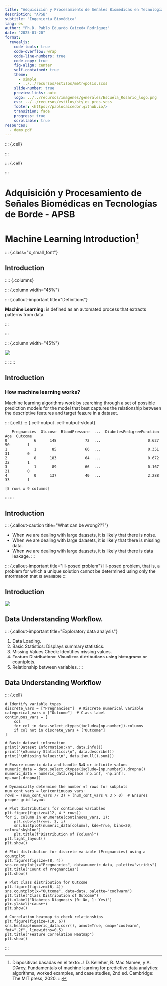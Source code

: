 ```yaml
---
title: "Adquisición y Procesamiento de Señales Biomédicas en Tecnologías de Borde"
description: "APSB"
subtitle: "Ingeniería Biomédica"
lang: es
author: "Ph.D. Pablo Eduardo Caicedo Rodríguez"
date: "2025-01-20"
format:
  revealjs: 
    code-tools: true
    code-overflow: wrap
    code-line-numbers: true
    code-copy: true
    fig-align: center
    self-contained: true
    theme: 
      - simple
      - ../../recursos/estilos/metropolis.scss
    slide-number: true
    preview-links: auto
    logo: ../../recursos/imagenes/generales/Escuela_Rosario_logo.png
    css: ../../recursos/estilos/styles_pres.scss
    footer: <https://pablocaicedor.github.io/>
    transition: fade
    progress: true
    scrollable: true
resources:
  - demo.pdf
---
```



::: {.cell}

:::

::: {.cell}

:::



# Adquisición y Procesamiento de Señales Biomédicas en Tecnologías de Borde - APSB

# Machine Learning Introduction[^1]


::: {.class="x_small_font"}
[^1]: Diapositivas basadas en el texto: J. D. Kelleher, B. Mac Namee, y A. D’Arcy, Fundamentals of machine learning for predictive data analytics: algorithms, worked examples, and case studies, 2nd ed. Cambridge: The MIT press, 2020.
:::

##  Introduction

:::: {.columns}

::: {.column width="45%"}

::: {.callout-important title="Definitions"}

**Machine Learning:**  is defined as an automated process that extracts patterns from data.

:::

:::

::: {.column width="45%"}

![](../../recursos/imagenes/Presentaciones/ASIM/machine_learning_process.png)

:::
::::


## Introduction 

### How machine learning works?    
Machine learning algorithms work by searching through a set of possible prediction models for the model that best captures the relationship between the descriptive features and target feature in a dataset.



::: {.cell}
::: {.cell-output .cell-output-stdout}

```
   Pregnancies  Glucose  BloodPressure  ...  DiabetesPedigreeFunction  Age  Outcome
0            6      148             72  ...                     0.627   50        1
1            1       85             66  ...                     0.351   31        0
2            8      183             64  ...                     0.672   32        1
3            1       89             66  ...                     0.167   21        0
4            0      137             40  ...                     2.288   33        1

[5 rows x 9 columns]
```


:::
:::



## Introduction

::: {.callout-caution title="What can be wrong???"}
* When we are dealing with large datasets, it is likely that there is noise.
* When we are dealing with large datasets, it is likely that there is missing data.
* When we are dealing with large datasets, it is likely that there is data leakage.
:::

::: {.callout-important title="Ill-posed problem"}
Ill-posed problem, that is, a problem for which a unique solution cannot be determined using only the information that is available
:::

## Introduction

![](../../recursos/imagenes/Presentaciones/ASIM/ds_workflow.png)

## Data Understanding Workflow.

::: {.callout-important title="Exploratory data analysis"}
1. Data Loading.
2. Basic Statistics: Displays summary statistics.
3. Missing Values Check: Identifies missing values.
4. Feature Distributions: Visualizes distributions using histograms or countplots.
5. Relationship between variables.
:::

## Data Understanding Workflow



::: {.cell}

```{.python .cell-code}
# Identify variable types
discrete_vars = ["Pregnancies"]  # Discrete numerical variable
categorical_vars = ["Outcome"]  # Class label
continuous_vars = [
    col
    for col in data.select_dtypes(include=[np.number]).columns
    if col not in discrete_vars + ["Outcome"]
]

# Basic dataset information
print("Dataset Information:\n", data.info())
print("\nSummary Statistics:\n", data.describe())
print("\nMissing Values:\n", data.isnull().sum())

# Ensure numeric data and handle NaN or infinite values
numeric_data = data.select_dtypes(include=[np.number]).dropna()
numeric_data = numeric_data.replace([np.inf, -np.inf], np.nan).dropna()

# Dynamically determine the number of rows for subplots
num_cont_vars = len(continuous_vars)
rows = (num_cont_vars // 3) + (num_cont_vars % 3 > 0)  # Ensures proper grid layout

# Plot distributions for continuous variables
plt.figure(figsize=(12, 4 * rows))
for i, column in enumerate(continuous_vars, 1):
    plt.subplot(rows, 3, i)
    sns.histplot(numeric_data[column], kde=True, bins=20, color="skyblue")
    plt.title(f"Distribution of {column}")
plt.tight_layout()
plt.show()

# Plot distribution for discrete variable (Pregnancies) using a countplot
plt.figure(figsize=(8, 4))
sns.countplot(x="Pregnancies", data=numeric_data, palette="viridis")
plt.title("Count of Pregnancies")
plt.show()

# Plot class distribution for Outcome
plt.figure(figsize=(6, 4))
sns.countplot(x="Outcome", data=data, palette="coolwarm")
plt.title("Class Distribution of Outcome")
plt.xlabel("Diabetes Diagnosis (0: No, 1: Yes)")
plt.ylabel("Count")
plt.show()

# Correlation heatmap to check relationships
plt.figure(figsize=(10, 6))
sns.heatmap(numeric_data.corr(), annot=True, cmap="coolwarm", fmt=".2f", linewidths=0.5)
plt.title("Feature Correlation Heatmap")
plt.show()
```
:::